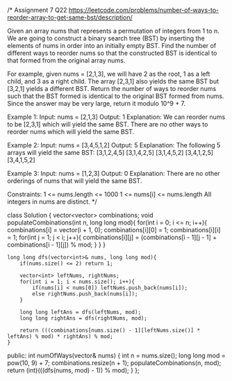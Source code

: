 /*
Assignment 7 Q22
https://leetcode.com/problems/number-of-ways-to-reorder-array-to-get-same-bst/description/

Given an array nums that represents a permutation of integers from 1 to n. We are going to construct a binary search tree (BST) by inserting the elements of nums in order into an initially empty BST. Find the number of different ways to reorder nums so that the constructed BST is identical to that formed from the original array nums.

For example, given nums = [2,1,3], we will have 2 as the root, 1 as a left child, and 3 as a right child. The array [2,3,1] also yields the same BST but [3,2,1] yields a different BST.
Return the number of ways to reorder nums such that the BST formed is identical to the original BST formed from nums.
Since the answer may be very large, return it modulo 10^9 + 7.

Example 1:
Input: nums = [2,1,3]
Output: 1
Explanation: We can reorder nums to be [2,3,1] which will yield the same BST. There are no other ways to reorder nums which will yield the same BST.

Example 2:
Input: nums = [3,4,5,1,2]
Output: 5
Explanation: The following 5 arrays will yield the same BST: 
[3,1,2,4,5]
[3,1,4,2,5]
[3,1,4,5,2]
[3,4,1,2,5]
[3,4,1,5,2]

Example 3:
Input: nums = [1,2,3]
Output: 0
Explanation: There are no other orderings of nums that will yield the same BST.
 
Constraints:
1 <= nums.length <= 1000
1 <= nums[i] <= nums.length
All integers in nums are distinct.
*/

class Solution {
    vector<vector<long long>> combinations;
    void populateCombinations(int n, long long mod){
        for(int i = 0; i <= n; i++){
            combinations[i] = vector<long long>(i + 1, 0);
            combinations[i][0] = 1;
            combinations[i][i] = 1;
            for(int j = 1; j < i; j++){
                combinations[i][j] = (combinations[i - 1][j - 1] + combinations[i - 1][j]) % mod;
            }
        }
    }

    long long dfs(vector<int>& nums, long long mod){
        if(nums.size() <= 2) return 1;

        vector<int> leftNums, rightNums;
        for(int i = 1; i < nums.size(); i++){
            if(nums[i] < nums[0]) leftNums.push_back(nums[i]);
            else rightNums.push_back(nums[i]);
        }

        long long leftAns = dfs(leftNums, mod);
        long long rightAns = dfs(rightNums, mod);

        return (((combinations[nums.size() - 1][leftNums.size()] * leftAns) % mod) * rightAns) % mod;
    }

public:
    int numOfWays(vector<int>& nums) {
        int n = nums.size();
        long long mod = pow(10, 9) + 7;
        combinations.resize(n + 1);
        populateCombinations(n, mod);
        return (int)(((dfs(nums, mod) - 1)) % mod);
    }
};